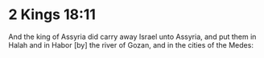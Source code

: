 # 2 Kings 18:11

And the king of Assyria did carry away Israel unto Assyria, and put them in Halah and in Habor [by] the river of Gozan, and in the cities of the Medes: